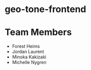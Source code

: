 # geo-tone-frontend

# Team Members

- Forest Heims
- Jordan Laurent
- Minoka Kakizaki
- Michelle Nygren
